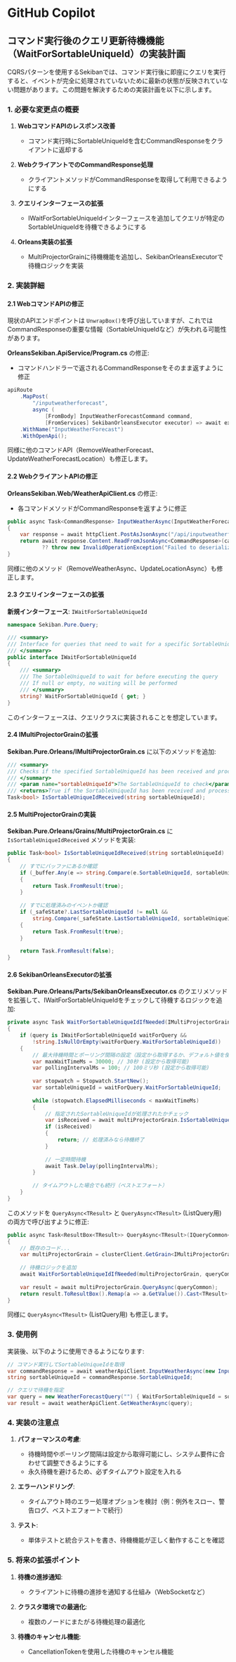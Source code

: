 # GitHub Copilot

## コマンド実行後のクエリ更新待機機能（WaitForSortableUniqueId）の実装計画

CQRSパターンを使用するSekibanでは、コマンド実行後に即座にクエリを実行すると、イベントが完全に処理されていないために最新の状態が反映されていない問題があります。この問題を解決するための実装計画を以下に示します。

### 1. 必要な変更点の概要

1. **WebコマンドAPIのレスポンス改善**
   - コマンド実行時にSortableUniqueIdを含むCommandResponseをクライアントに返却する

2. **WebクライアントでのCommandResponse処理**
   - クライアントメソッドがCommandResponseを取得して利用できるようにする

3. **クエリインターフェースの拡張**
   - IWaitForSortableUniqueIdインターフェースを追加してクエリが特定のSortableUniqueIdを待機できるようにする

4. **Orleans実装の拡張**
   - MultiProjectorGrainに待機機能を追加し、SekibanOrleansExecutorで待機ロジックを実装

### 2. 実装詳細

#### 2.1 WebコマンドAPIの修正

現状のAPIエンドポイントは `UnwrapBox()`を呼び出していますが、これではCommandResponseの重要な情報（SortableUniqueIdなど）が失われる可能性があります。

**OrleansSekiban.ApiService/Program.cs** の修正:
- コマンドハンドラーで返されるCommandResponseをそのまま返すように修正

```csharp
apiRoute
    .MapPost(
        "/inputweatherforecast",
        async (
            [FromBody] InputWeatherForecastCommand command,
            [FromServices] SekibanOrleansExecutor executor) => await executor.CommandAsync(command))
    .WithName("InputWeatherForecast")
    .WithOpenApi();
```

同様に他のコマンドAPI（RemoveWeatherForecast、UpdateWeatherForecastLocation）も修正します。

#### 2.2 WebクライアントAPIの修正

**OrleansSekiban.Web/WeatherApiClient.cs** の修正:
- 各コマンドメソッドがCommandResponseを返すように修正

```csharp
public async Task<CommandResponse> InputWeatherAsync(InputWeatherForecastCommand command, CancellationToken cancellationToken = default)
{
    var response = await httpClient.PostAsJsonAsync("/api/inputweatherforecast", command, cancellationToken);
    return await response.Content.ReadFromJsonAsync<CommandResponse>(cancellationToken) 
           ?? throw new InvalidOperationException("Failed to deserialize CommandResponse");
}
```

同様に他のメソッド（RemoveWeatherAsync、UpdateLocationAsync）も修正します。

#### 2.3 クエリインターフェースの拡張

**新規インターフェース**: `IWaitForSortableUniqueId`

```csharp
namespace Sekiban.Pure.Query;

/// <summary>
/// Interface for queries that need to wait for a specific SortableUniqueId
/// </summary>
public interface IWaitForSortableUniqueId
{
    /// <summary>
    /// The SortableUniqueId to wait for before executing the query
    /// If null or empty, no waiting will be performed
    /// </summary>
    string? WaitForSortableUniqueId { get; }
}
```

このインターフェースは、クエリクラスに実装されることを想定しています。

#### 2.4 IMultiProjectorGrainの拡張

**Sekiban.Pure.Orleans/IMultiProjectorGrain.cs** に以下のメソッドを追加:

```csharp
/// <summary>
/// Checks if the specified SortableUniqueId has been received and processed by this projector
/// </summary>
/// <param name="sortableUniqueId">The SortableUniqueId to check</param>
/// <returns>True if the SortableUniqueId has been received and processed, false otherwise</returns>
Task<bool> IsSortableUniqueIdReceived(string sortableUniqueId);
```

#### 2.5 MultiProjectorGrainの実装

**Sekiban.Pure.Orleans/Grains/MultiProjectorGrain.cs** に `IsSortableUniqueIdReceived` メソッドを実装:

```csharp
public Task<bool> IsSortableUniqueIdReceived(string sortableUniqueId)
{
    // すでにバッファにあるか確認
    if (_buffer.Any(e => string.Compare(e.SortableUniqueId, sortableUniqueId, StringComparison.Ordinal) >= 0))
    {
        return Task.FromResult(true);
    }
    
    // すでに処理済みのイベントか確認
    if (_safeState?.LastSortableUniqueId != null && 
        string.Compare(_safeState.LastSortableUniqueId, sortableUniqueId, StringComparison.Ordinal) >= 0)
    {
        return Task.FromResult(true);
    }
    
    return Task.FromResult(false);
}
```

#### 2.6 SekibanOrleansExecutorの拡張

**Sekiban.Pure.Orleans/Parts/SekibanOrleansExecutor.cs** のクエリメソッドを拡張して、IWaitForSortableUniqueIdをチェックして待機するロジックを追加:

```csharp
private async Task WaitForSortableUniqueIdIfNeeded(IMultiProjectorGrain multiProjectorGrain, object query)
{
    if (query is IWaitForSortableUniqueId waitForQuery && 
        !string.IsNullOrEmpty(waitForQuery.WaitForSortableUniqueId))
    {
        // 最大待機時間とポーリング間隔の設定（設定から取得するか、デフォルト値を使用）
        var maxWaitTimeMs = 30000; // 30秒 (設定から取得可能)
        var pollingIntervalMs = 100; // 100ミリ秒 (設定から取得可能)
        
        var stopwatch = Stopwatch.StartNew();
        var sortableUniqueId = waitForQuery.WaitForSortableUniqueId;
        
        while (stopwatch.ElapsedMilliseconds < maxWaitTimeMs)
        {
            // 指定されたSortableUniqueIdが処理されたかチェック
            var isReceived = await multiProjectorGrain.IsSortableUniqueIdReceived(sortableUniqueId);
            if (isReceived)
            {
                return; // 処理済みなら待機終了
            }
            
            // 一定時間待機
            await Task.Delay(pollingIntervalMs);
        }
        
        // タイムアウトした場合でも続行（ベストエフォート）
    }
}
```

このメソッドを `QueryAsync<TResult>` と `QueryAsync<TResult>` (ListQuery用) の両方で呼び出すように修正:

```csharp
public async Task<ResultBox<TResult>> QueryAsync<TResult>(IQueryCommon<TResult> queryCommon) where TResult : notnull
{
    // 既存のコード...
    var multiProjectorGrain = clusterClient.GetGrain<IMultiProjectorGrain>(nameResult.GetValue());
    
    // 待機ロジックを追加
    await WaitForSortableUniqueIdIfNeeded(multiProjectorGrain, queryCommon);
    
    var result = await multiProjectorGrain.QueryAsync(queryCommon);
    return result.ToResultBox().Remap(a => a.GetValue()).Cast<TResult>();
}
```

同様に `QueryAsync<TResult>` (ListQuery用) も修正します。

### 3. 使用例

実装後、以下のように使用できるようになります:

```csharp
// コマンド実行してSortableUniqueIdを取得
var commandResponse = await weatherApiClient.InputWeatherAsync(new InputWeatherForecastCommand(...));
string sortableUniqueId = commandResponse.SortableUniqueId;

// クエリで待機を指定
var query = new WeatherForecastQuery("") { WaitForSortableUniqueId = sortableUniqueId };
var result = await weatherApiClient.GetWeatherAsync(query);
```

### 4. 実装の注意点

1. **パフォーマンスの考慮**:
   - 待機時間やポーリング間隔は設定から取得可能にし、システム要件に合わせて調整できるようにする
   - 永久待機を避けるため、必ずタイムアウト設定を入れる

2. **エラーハンドリング**:
   - タイムアウト時のエラー処理オプションを検討（例：例外をスロー、警告ログ、ベストエフォートで続行）

3. **テスト**:
   - 単体テストと統合テストを書き、待機機能が正しく動作することを確認

### 5. 将来の拡張ポイント

1. **待機の進捗通知**:
   - クライアントに待機の進捗を通知する仕組み（WebSocketなど）

2. **クラスタ環境での最適化**:
   - 複数のノードにまたがる待機処理の最適化

3. **待機のキャンセル機能**:
   - CancellationTokenを使用した待機のキャンセル機能
